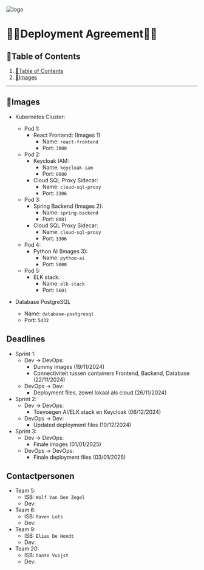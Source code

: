 ![logo](https://eliasdh.com/assets/media/images/logo-github.png)
# 💙🤍Deployment Agreement🤍💙

## 📘Table of Contents

1. [📘Table of Contents](#📘table-of-contents)
2. [🖖Images](#images)



---

## 🖖Images
- Kubernetes Cluster:
    - Pod 1:
        - React Frontend: (Images 1)
            - Name: `react-frontend`
            - Port: `3000`
    - Pod 2:
        - Keycloak IAM:
            - Name: `keycloak-iam`
            - Port: `8080`
        - Cloud SQL Proxy Sidecar:
            - Name: `cloud-sql-proxy`
            - Port: `3306`
    - Pod 3:
        - Spring Backend (Images 2):
            - Name: `spring-backend`
            - Port: `8081`
        - Cloud SQL Proxy Sidecar:
            - Name: `cloud-sql-proxy`
            - Port: `3306`
    - Pod 4:
        - Python AI (Images 3):
            - Name: `python-ai`
            - Port: `5000`
    - Pod 5:
        - ELK stack:
            - Name: `elk-stack`
            - Port: `5601`

- Database PostgreSQL
    - Name: `database-postgresql`
    - Port: `5432`

## Deadlines
- Sprint 1:
    - Dev -> DevOps:
        - Dummy images (19/11/2024)
        - Connectiviteit tussen containers Frontend, Backend, Database (22/11/2024)
    - DevOps -> Dev:
        - Deployment files, zowel lokaal als cloud (26/11/2024)
- Sprint 2: 
    - Dev -> DevOps:
        - Toevoegen AI/ELK stack en Keycloak (06/12/2024)
    - DevOps -> Dev:
        - Updated deployment files (10/12/2024)
- Sprint 3:
    - Dev -> DevOps:
        - Finale images (01/01/2025)
    - DevOps -> DevOps:
        - Finale deployment files (03/01/2025)

## Contactpersonen
- Team 5:
    - ISB: `Wolf Van Den Zegel`
    - Dev:
- Team 6:
    - ISB: `Raven Lots`
    - Dev:
- Team 9:
    - ISB: `Elias De Hondt`
    - Dev:
- Team 20:
    - ISB: `Dante Vuijst`
    - Dev: